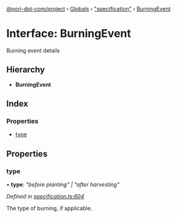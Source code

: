 [@nori-dot-com/project](../README.md) › [Globals](../globals.md) › ["specification"](../modules/_specification_.md) › [BurningEvent](_specification_.burningevent.md)

# Interface: BurningEvent

Burning event details

## Hierarchy

* **BurningEvent**

## Index

### Properties

* [type](_specification_.burningevent.md#type)

## Properties

###  type

• **type**: *"before planting" | "after harvesting"*

*Defined in [specification.ts:604](https://github.com/nori-dot-eco/nori-dot-com/blob/955580b/packages/project/src/specification.ts#L604)*

The type of burning, if applicable.
